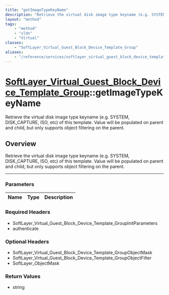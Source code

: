 ```yaml
---
title: "getImageTypeKeyName"
description: "Retrieve the virtual disk image type keyname (e.g. SYSTEM, DISK_CAPTURE, ISO, etc) of this template. Value will be popul... "
layout: "method"
tags:
    - "method"
    - "sldn"
    - "Virtual"
classes:
    - "SoftLayer_Virtual_Guest_Block_Device_Template_Group"
aliases:
    - "/reference/services/softlayer_virtual_guest_block_device_template_group/getImageTypeKeyName"
---
```

# [SoftLayer_Virtual_Guest_Block_Device_Template_Group](/reference/services/SoftLayer_Virtual_Guest_Block_Device_Template_Group)::getImageTypeKeyName

Retrieve the virtual disk image type keyname (e.g. SYSTEM, DISK_CAPTURE, ISO, etc) of this template. Value will be populated on parent and child, but only supports object filtering on the parent.


## Overview 
Retrieve the virtual disk image type keyname (e.g. SYSTEM, DISK_CAPTURE, ISO, etc) of this template. Value will be populated on parent and child, but only supports object filtering on the parent.

-----

### Parameters 
|Name | Type | Description |
| --- | --- | --- |


### Required Headers
* SoftLayer_Virtual_Guest_Block_Device_Template_GroupInitParameters
* authenticate


### Optional Headers
* SoftLayer_Virtual_Guest_Block_Device_Template_GroupObjectMask
* SoftLayer_Virtual_Guest_Block_Device_Template_GroupObjectFilter
* SoftLayer_ObjectMask

### Return Values
* string




